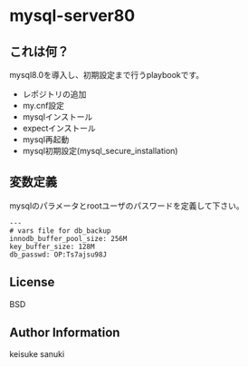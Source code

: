 mysql-server80
=========

## これは何？

mysql8.0を導入し、初期設定まで行うplaybookです。

- レポジトリの追加
- my.cnf設定
- mysqlインストール
- expectインストール
- mysql再起動
- mysql初期設定(mysql_secure_installation)

## 変数定義

mysqlのパラメータとrootユーザのパスワードを定義して下さい。

```
---
# vars file for db_backup
innodb_buffer_pool_size: 256M
key_buffer_size: 128M
db_passwd: OP:Ts7ajsu98J
```

License
-------

BSD

Author Information
------------------

keisuke sanuki
